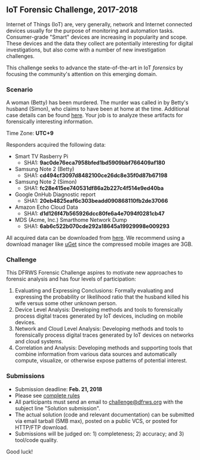 ## IoT Forensic Challenge, 2017-2018
Internet of Things (IoT) are, very generally, network and Internet connected devices usually for the purpose of monitoring and automation tasks. Consumer-grade "Smart" devices are increasing in popularity and scope. These devices and the data they collect are potentially interesting for digital investigations, but also come with a number of new investigation challenges.

This challenge seeks to advance the state-of-the-art in IoT *forensics* by focusing the community's attention on this emerging domain.

### Scenario
A woman (Betty) has been murdered. The murder was called in by Betty's husband (Simon), who claims to have been at home at the time. Additional case details can be found [here](https://nas.dfir.science/owncloud/s/DjrbKKbWb9PT4pU). Your job is to analyze these artifacts for forensically interesting information.

Time Zone: **UTC+9**

Responders acquired the following data:
* Smart TV Rasberry Pi
  * SHA1: **9ac0de76eca7958bfed1bd5909bbf766409af180**
* Samsung Note 2 (Betty)
  * SHA1: **cd494cf3097d8482100ce26dc8e35f0d87b67198**
* Samsung Note 2 (Simon)
  * SHA1: **fc28e415ee740531df86a2b227c4f514e9ed40ba**
* Google OnHub Diagnostic report
  * SHA1: **20eb4825eaf6c303beadd090868110fb2de37066**
* Amazon Echo Cloud Data
  * SHA1: **d1d126f47b565926dcc80fe6a4e7094f0281cb47**
* MDS (Acme, Inc.) Smarthome Network Dump
  * SHA1: **6ab6c522b070cde292a18645a19929998e009293**

All acquired data can be downloaded from [here](https://nas.dfir.science/owncloud/s/DjrbKKbWb9PT4pU). We recommend using a download manager like [uGet](http://ugetdm.com/) since the compressed mobile images are 3GB.

### Challenge
This DFRWS Forensic Challenge aspires to motivate new approaches to forensic analysis and has four levels of participation:

1. Evaluating and Expressing Conclusions: Formally evaluating and expressing the probability or likelihood ratio that the husband killed his wife versus some other unknown person.
2. Device Level Analysis: Developing methods and tools to forensically process digital traces generated by IoT devices, including on mobile devices.
3. Network and Cloud Level Analysis: Developing methods and tools to forensically process digital traces generated by IoT devices on networks and cloud systems.
4. Correlation and Analysis: Developing methods and supporting tools that combine information from various data sources and automatically compute, visualize, or otherwise expose patterns of potential interest.

### Submissions
* Submission deadline: **Feb. 21, 2018**
* Please see [complete rules](http://dfrws.org/dfrws-forensic-challenge)
* All participants must send an email to challenge@dfrws.org with the subject line "Solution submission".
* The actual solution (code and relevant documentation) can be submitted via email tarball (5MB max), posted on a public VCS, or posted for HTTP/FTP download.
* Submissions will be judged on: 1) completeness; 2) accuracy; and 3) tool/code quality.

Good luck!
